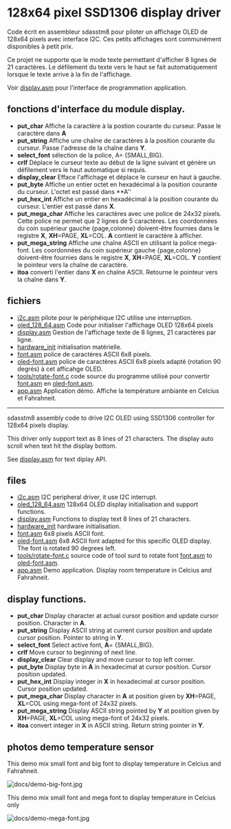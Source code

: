 # 128x64 pixel SSD1306 display driver

Code écrit en assembleur sdasstm8 pour piloter un affichage OLED de 128x64 pixels avec interface I2C. Ces petits affichages sont communément disponibles à petit prix. 

Ce projet ne supporte que le mode texte  permettant d'afficher  8 lignes de 21 caractères. Le défilement du texte vers le haut se fait automatiquement lorsque le texte arrive à la fin de l'affichage.

Voir [display.asm](display.asm) pour l'interface de programmation application. 

## fonctions d'interface du module **display**. 

* **put_char** Affiche la caractère à la postion courante du curseur. Passe le caractère dans **A**
* **put_string** Affiche une chaîne de caractères à la position courante du curseur. Passe l'adresse de la chaîne dans **Y**.
* **select_font** sélection de la police, A= {SMALL,BIG}.
* **crlf** Déplace le curseur texte au début de la ligne suivant et génère un défilement vers le haut automatique si requis.
* **display_clear** Efface l'affichage et déplace le curseur en haut à gauche.
* **put_byte** Affiche un entier octet en hexadécimal à la position courante du curseur. L'octet est passé dans **A''  
* **put_hex_int** Affiche un entier en hexadécimal à la position courante du curseur. L'entier est  passé dans **X**.
* **put_mega_char** Affiche les caractères avec une police de 24x32 pixels. Cette police ne permet que 2 lignes de 5 caractères. Les coordonnées du coin supérieur gauche {page,colonne} doivent-être fournies dans le registre **X**, **XH**=PAGE, **XL**=COL. **A** contient le caractère à afficher. 
* **put_mega_string** Affiche une chaîne ASCII en utilisant la police mega-font. Les coordonnées du coin supérieur gauche {page,colonne} doivent-être fournies dans le registre **X**, **XH**=PAGE, **XL**=COL. **Y** contient le pointeur vers la chaîne de caractère. 
* **itoa** converti l'entier dans **X** en chaîne ASCII. Retourne le pointeur vers la chaîne dans **Y**.

## fichiers 

* [i2c.asm](i2c.asm)  pilote pour le périphéique  I2C  utilise une interruption.
* [oled_128_64.asm](oled_128_64.asm)  Code pour initialiser l'affichage OLED 128x64 pixels 
* [display.asm](display.asm) Gestion de l'affichage texte de 8 lignes, 21 caractères par ligne.
* [hardware_init](hardware_init.asm) initialisation matérielle.
* [font.asm](font.asm) police de caractères ASCII 6x8 pixels.
* [oled-font.asm](oled-font.asm) police de caractères ASCII 6x8 pixels adapté (rotation 90 degrés) à cet afficahge OLED.    
* [tools/rotate-font.c](tools/rotate-font.c) code source du programme utilisé pour convertir [font.asm](font.asm) en [oled-font.asm](oled-font.asm).
* [app.asm](app.asm) Application démo. Affiche la température ambiante en Celcius et Fahrahneit.

----------------

sdasstm8 assembly code to drive I2C OLED  using SSD1306 controller for 128x64 pixels display. 

This driver only support text as 8 lines of 21 characters. The display auto scroll when text hit the display bottom.


See [display.asm](display.asm) for text diplay API.

## files 

* [i2c.asm](i2c.asm)  I2C peripheral driver, it use I2C interrupt.
* [oled_128_64.asm](oled_128_64.asm)  128x64 OLED display initialisation and support functions. 
* [display.asm](display.asm) Functions to display text 8 lines of 21 characters.
* [hardware_init](hardware_init.asm) hardware initialisation.
* [font.asm](font.asm) 6x8 pixels ASCII font.
* [oled-font.asm](oled-font.asm) 6x8 ASCII font adapted for this specific OLED display. The font is rotated 90 degrees left.    
* [tools/rotate-font.c](tools/rotate-font.c) source code of tool surd to rotate font [font.asm](font.asm) to [oled-font.asm](oled-font.asm).
* [app.asm](app.asm) Demo application. Display room temperature in Celcius and Fahrahneit.

## **display** functions. 

* **put_char** Display character at actual cursor position and update cursor position. Character  in **A**.
* **put_string** Display ASCII string at current cursor position and update cursor position. Pointer to string  in **Y**.
* **select_font** Select active font, **A**= {SMALL,BIG}.
* **crlf** Move cursor to beginning of next line.
* **display_clear** Clear display and move cursor to top left corner.
* **put_byte** Display byte in **A** in hexadecimal at cursor position. Cursor position updated.  
* **put_hex_int** Display integer in **X** in hexadecimal at cursor position. Cursor position updated.
* **put_mega_char** Display character in **A** at position given by **XH**=PAGE, **XL**=COL using mega-font of 24x32 pixels. 
* **put_mega_string** Display ASCII string pointed by **Y** at position given by **XH**=PAGE, **XL**=COL using mega-font of 24x32 pixels.
* **itoa** convert integer in **X** in ASCII string. Return string pointer in **Y**.

## photos demo temperature sensor 

This demo mix small font and big font to display temperature in Celcius and Fahrahneit. 

![docs/demo-big-font.jpg](docs/demo-big-font.jpg)

This demo mix small font and mega font to display temperature in Celcius only 

![docs/demo-mega-font.jpg](docs/demo-mega-font.jpg)

